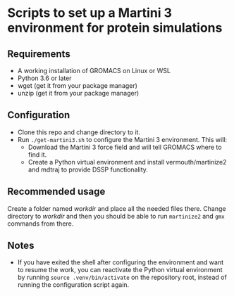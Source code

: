 # Scripts to set up a Martini 3 environment for protein simulations

## Requirements

- A working installation of GROMACS on Linux or WSL
- Python 3.6 or later
- wget (get it from your package manager)
- unzip (get it from your package manager)

## Configuration

- Clone this repo and change directory to it.
- Run `./get-martini3.sh` to configure the Martini 3 environment. This will:
  - Download the Martini 3 force field and will tell GROMACS where to find it.
  - Create a Python virtual environment and install vermouth/martinize2 and mdtraj to provide DSSP functionality.

## Recommended usage

Create a folder named _workdir_ and place all the needed files there. Change directory to _workdir_ and then you should be able to run `martinize2` and `gmx` commands from there.

## Notes

- If you have exited the shell after configuring the environment and want to resume the work, you can reactivate the Python virtual environment by running `source .venv/bin/activate` on the repository root, instead of running the configuration script again.